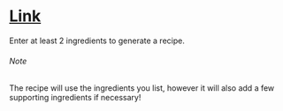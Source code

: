 # [Link](https://ai-recipe-book.netlify.app/)
Enter at least 2 ingredients to generate a recipe.

###### Note
The recipe will use the ingredients you list, however it will also add a few supporting ingredients if necessary!
